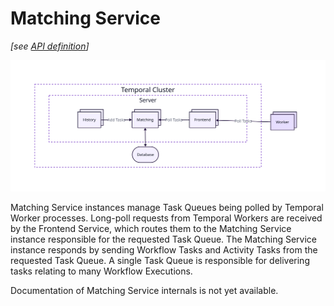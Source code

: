 # Matching Service

_[see [API definition](https://github.com/temporalio/temporal/blob/main/proto/internal/temporal/server/api/matchingservice/v1/service.proto)]_

<img src="../../docs/assets/matching-context.svg">

Matching Service instances manage Task Queues being polled by Temporal Worker processes. Long-poll requests from Temporal Workers are received by the Frontend Service, which routes them to the Matching Service instance responsible for the requested Task Queue. The Matching Service instance responds by sending Workflow Tasks and Activity Tasks from the requested Task Queue. A single Task Queue is responsible for delivering tasks relating to many Workflow Executions.

Documentation of Matching Service internals is not yet available.